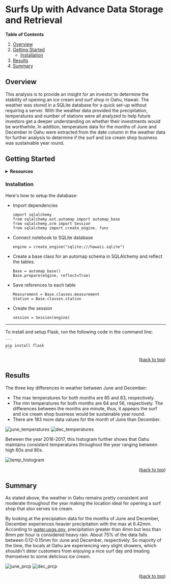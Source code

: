 # Surfs Up with Advance Data Storage and Retrieval

**Table of Contents**
  <ol>
    <li>
      <a href="#overview">Overview</a>
    </li>
    <li>
      <a href="#getting-started">Getting Started</a>
      <ul>
        <li><a href="#installation">Installation</a></li>
      </ul>
    </li>
    <li>
      <a href="#results">Results</a>
    </li>
    <li>
      <a href="#summary">Summary</a>
    </li>
  </ol>

## Overview
This analysis is to provide an insight for an investor to determine the stability of opening an ice cream and surf shop in Oahu, Hawaii. The weather was stored in a SQLite database for a quick set-up without requiring a server. With the weather data provided the precipitation, temperatures and number of stations were all analyzed to help future investors get a deeper understanding on whether their investments would be worthwhile.  In addition, temperature data for the months of June and December in Oahu were extracted from the date column in the weather data for further analysis to determine if the surf and ice cream shop business was sustainable year round.

## Getting Started
<details>
  <summary><b>Resources</b></summary>
  
- Data Sources: 
    - [climate_analysis.ipynb](https://github.com/junepwk/Surfs-Up-SQLite/blob/main/climate_analysis.ipynb)
    - [hawaii.sqlite](https://github.com/junepwk/Surfs-Up-SQLite/blob/main/hawaii.sqlite)
- Softwares: 
    - Jupyter Notebook 6.3.0
    - Python 3.7.10
    - VS Code
- Libraries: 
    - Pandas
    - Numpy
    - Matplotlib
    - Datetime
    - Sqlalchemy
- Database:
    - SQLite
- Application: 
    - Flask
</details>

### Installation
Here's how to setup the database:
- Import dependencies
    ```
    import sqlalchemy
    from sqlalchemy.ext.automap import automap_base
    from sqlalchemy.orm import Session
    from sqlalchemy import create_engine, func
    ```
- Connect notebook to SQLite database
    ```
    engine = create_engine("sqlite:///hawaii.sqlite")
    ```
- Create a base class for an automap schema in SQLAlchemy and reflect the tables.
    ```
    Base = automap_base()
    Base.prepare(engine, reflect=True)
    ```
 - Save references to each table
    ```
    Measurement = Base.classes.measurement
    Station = Base.classes.station
    ```
 - Create the session
    ```
    session = Session(engine)
    ```
  ---
  
  To install and setup Flask, run the following code in the command line:
  
    ```
    pip install flask
    ```
 
<p align="right">(<a href="#top">back to top</a>)</p>

## Results
The three key differences in weather between June and December:
- The max temperatures for both months are 85 and 83, respectively. 
- The min temperatures for both months are 64 and 56, respectively. The differences between the months are minute, thus, it appears the surf and ice cream shop business would be sustainable year round.
- There are 183 more data values for the month of June than December.

![june_temperatures](https://github.com/junepwk/surfs-up/blob/main/Resources/june_temperatures.png) ![dec_temperatures](https://github.com/junepwk/surfs-up/blob/main/Resources/dec_temperatures.png)

Between the year 2016-2017, this histogram further shows that Oahu maintains consistent temperatures throughout the year ranging between high 60s and 80s. 

![temp_histogram](https://github.com/junepwk/surfs-up/blob/main/Resources/temp_histogram.png)

<p align="right">(<a href="#top">back to top</a>)</p>

## Summary
As stated above, the weather in Oahu remains pretty consistent and moderate throughout the year making the location ideal for opening a surf shop that also serves ice cream. 

By looking at the precipiation data for the months of June and December, December experiences heavier precipitation with the max at 6.42mm.  According to [water.usgs.gov](https://water.usgs.gov/edu/activity-howmuchrain-metric.html#:~:text=Heavy%20rain%3A%20Greater%20than%204,than%2010%20mm%20per%20hour.), precipitation greater than 4mm but less than 8mm per hour is considered heavy rain. About 75% of the data falls between 0.12-0.15mm for June and December, respectively.  So majority of the time, the locals at Oahu are experiencing very slight showers, which shouldn't deter customers from enjoying a nice surf day and treating themselves to some delicious ice cream. 

![june_prcp](https://github.com/junepwk/surfs-up/blob/main/Resources/june_prcp.png)
![dec_prcp](https://github.com/junepwk/surfs-up/blob/main/Resources/dec_prcp.png)

<p align="right">(<a href="#top">back to top</a>)</p>


